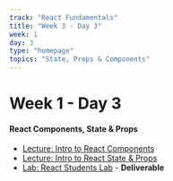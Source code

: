 ```yaml
---
track: "React Fundamentals"
title: "Week 3 - Day 3"
week: 1
day: 3
type: "homepage"
topics: "State, Props & Components"
---
```


# Week 1 - Day 3

#### React Components, State & Props
- [Lecture: Intro to React Components](/week-one/day-three/lecture-materials/intro-to-react-components/)
- [Lecture: Intro to React State & Props](/week-one/day-three/lecture-materials/intro-to-react-state-and-props/)
- [Lab: React Students Lab](/week-one/day-three/labs/react-students-lab/) - **Deliverable**